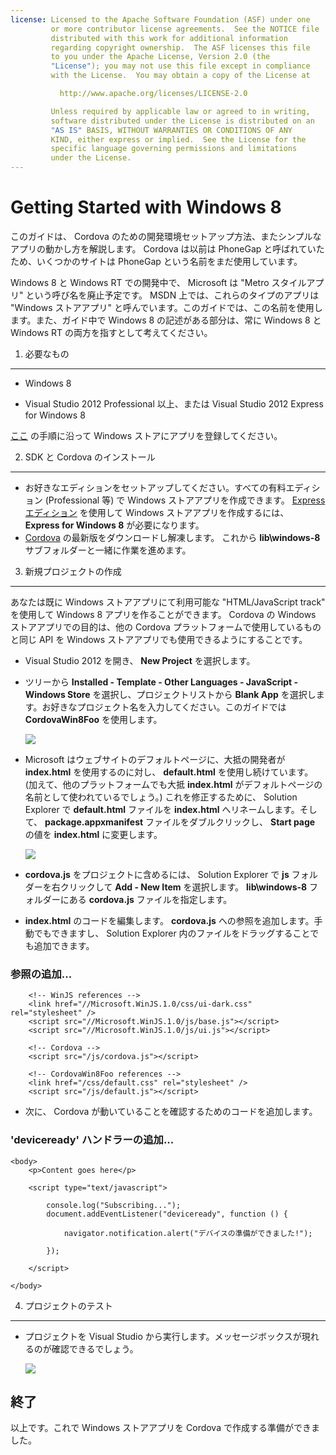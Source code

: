 ```yaml
---
license: Licensed to the Apache Software Foundation (ASF) under one
         or more contributor license agreements.  See the NOTICE file
         distributed with this work for additional information
         regarding copyright ownership.  The ASF licenses this file
         to you under the Apache License, Version 2.0 (the
         "License"); you may not use this file except in compliance
         with the License.  You may obtain a copy of the License at

           http://www.apache.org/licenses/LICENSE-2.0

         Unless required by applicable law or agreed to in writing,
         software distributed under the License is distributed on an
         "AS IS" BASIS, WITHOUT WARRANTIES OR CONDITIONS OF ANY
         KIND, either express or implied.  See the License for the
         specific language governing permissions and limitations
         under the License.
---
```


Getting Started with Windows 8
==================================

このガイドは、 Cordova のための開発環境セットアップ方法、またシンプルなアプリの動かし方を解説します。 Cordova は以前は PhoneGap と呼ばれていたため、いくつかのサイトは PhoneGap という名前をまだ使用しています。

Windows 8 と Windows RT での開発中で、 Microsoft は "Metro スタイルアプリ" という呼び名を廃止予定です。 MSDN 上では、これらのタイプのアプリは "Windows ストアアプリ" と呼んでいます。このガイドでは、この名前を使用します。また、ガイド中で Windows 8 の記述がある部分は、常に Windows 8 と Windows RT の両方を指すとして考えてください。

1. 必要なもの
---------------

- Windows 8

- Visual Studio 2012 Professional 以上、または Visual Studio 2012 Express for Windows 8

[ここ](http://www.windowsstore.com/) の手順に沿って Windows ストアにアプリを登録してください。


2. SDK と Cordova のインストール
----------------------------

- お好きなエディションをセットアップしてください。すべての有料エディション (Professional 等) で Windows ストアアプリを作成できます。 [Express エディション](http://www.microsoft.com/visualstudio/jpn/products/visual-studio-express-products) を使用して Windows ストアアプリを作成するには、 **Express for Windows 8** が必要になります。
- [Cordova](http://phonegap.com/download) の最新版をダウンロードし解凍します。 これから **lib\windows-8** サブフォルダーと一緒に作業を進めます。


3. 新規プロジェクトの作成
--------------------

あなたは既に Windows ストアアプリにて利用可能な "HTML/JavaScript track" を使用して Windows 8 アプリを作ることができます。 Cordova の Windows ストアアプリでの目的は、他の Cordova プラットフォームで使用しているものと同じ API を Windows ストアアプリでも使用できるようにすることです。

- Visual Studio 2012 を開き、 **New Project** を選択します。
- ツリーから **Installed - Template - Other Languages - JavaScript - Windows Store** を選択し、プロジェクトリストから **Blank App** を選択します。お好きなプロジェクト名を入力してください。このガイドでは **CordovaWin8Foo** を使用します。

    ![](img/guide/getting-started/windows-8/wsnewproject.png)

- Microsoft はウェブサイトのデフォルトページに、大抵の開発者が **index.html** を使用するのに対し、 **default.html** を使用し続けています。 (加えて、他のプラットフォームでも大抵 **index.html** がデフォルトページの名前として使われているでしょう。) これを修正するために、 Solution Explorer で **default.html** ファイルを **index.html** へリネームします。そして、 **package.appxmanifest** ファイルをダブルクリックし、 **Start page** の値を **index.html** に変更します。

    ![](img/guide/getting-started/windows-8/wschangemanifest.png)

- **cordova.js** をプロジェクトに含めるには、 Solution Explorer で **js** フォルダーを右クリックして **Add - New Item** を選択します。 **lib\windows-8** フォルダーにある **cordova.js** ファイルを指定します。

- **index.html** のコードを編集します。 **cordova.js** への参照を追加します。手動でもできますし、 Solution Explorer 内のファイルをドラッグすることでも追加できます。

### 参照の追加...
        <!-- WinJS references -->
        <link href="//Microsoft.WinJS.1.0/css/ui-dark.css" rel="stylesheet" />
        <script src="//Microsoft.WinJS.1.0/js/base.js"></script>
        <script src="//Microsoft.WinJS.1.0/js/ui.js"></script>

        <!-- Cordova -->
        <script src="/js/cordova.js"></script>

        <!-- CordovaWin8Foo references -->
        <link href="/css/default.css" rel="stylesheet" />
        <script src="/js/default.js"></script>

- 次に、 Cordova が動いていることを確認するためのコードを追加します。

### 'deviceready' ハンドラーの追加...
    <body>
        <p>Content goes here</p>

        <script type="text/javascript">

            console.log("Subscribing...");
            document.addEventListener("deviceready", function () {

                navigator.notification.alert("デバイスの準備ができました!");

            });

        </script>

    </body>


4. プロジェクトのテスト
-------------------------------

- プロジェクトを Visual Studio から実行します。メッセージボックスが現れるのが確認できるでしょう。

    ![](img/guide/getting-started/windows-8/wsalert.png)

終了
-----

以上です。これで Windows ストアアプリを Cordova で作成する準備ができました。

